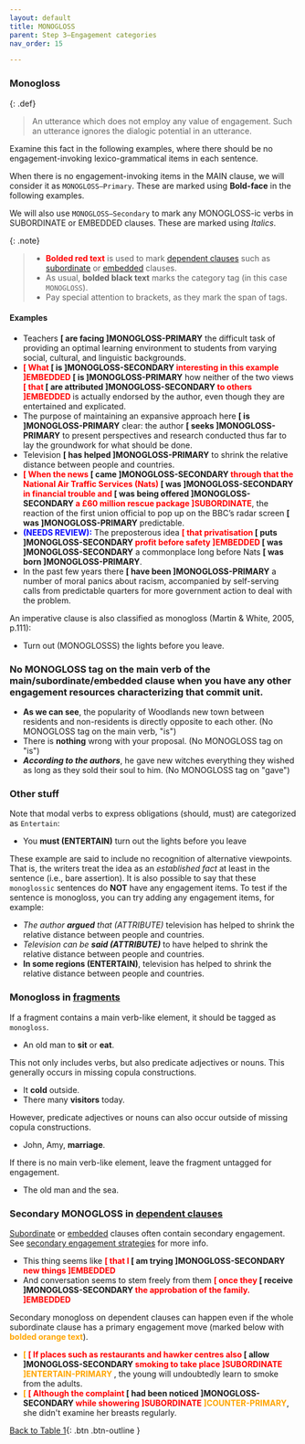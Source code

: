 ```yaml
---
layout: default
title: MONOGLOSS
parent: Step 3–Engagement categories
nav_order: 15

---
```


### Monogloss

{: .def}
>An utterance which does not employ any value of engagement. Such an utterance ignores the dialogic potential in an utterance.

Examine this fact in the following examples, where there should be no engagement-invoking lexico-grammatical items in each sentence.

When there is no engagement-invoking items in the MAIN clause, we will consider it as `MONOGLOSS—Primary`. These are marked using **Bold-face** in the following examples.

We will also use `MONOGLOSS—Secondary` to mark any MONOGLOSS-ic verbs in SUBORDINATE or EMBEDDED clauses. These are marked using *Italics*.

{: .note}
>- **<span style="color:red">Bolded red text</span>** is used to mark [dependent clauses](../1_Basic_grammar.md#grammatical-terminology) such as [subordinate](../1_Clause/SUBORDINATE.md) or [embedded](../1_Clause/EMBEDDED.md) clauses.
> - As usual, **bolded black text** marks the category tag (in this case `MONOGLOSS`). 
> - Pay special attention to brackets, as they mark the span of tags.

#### Examples
- Teachers **[ are facing ]MONOGLOSS-PRIMARY** the difficult task of providing an optimal learning environment to students from varying social, cultural, and linguistic backgrounds.
- <b><span style="color:red"> [ What </span>[ is ]MONOGLOSS-SECONDARY <span style="color:red"> interesting in this example ]EMBEDDED </span>[ is ]MONOGLOSS-PRIMARY</b> how neither of the two views <b><span style="color:red"> [ that </span> [ are attributed ]MONOGLOSS-SECONDARY <span style="color:red"> to others ]EMBEDDED </span> </b> is actually endorsed by the author, even though they are entertained and explicated.
- The purpose of maintaining an expansive approach here **[ is ]MONOGLOSS-PRIMARY** clear: the author **[ seeks ]MONOGLOSS-PRIMARY** to present perspectives and research conducted thus far to lay the groundwork for what should be done.
- Television **[ has helped ]MONOGLOSS-PRIMARY** to shrink the relative distance between people and countries.
- <b><span style="color:red">[ When the news </span> [ came ]MONOGLOSS-SECONDARY <span style="color:red"> through that the National Air Traffic Services (Nats)</span> [ was ]MONOGLOSS-SECONDARY <span style="color:red">in financial trouble and</span> [ was being offered ]MONOGLOSS-SECONDARY <span style="color:red">a £60 million rescue package ]SUBORDINATE</span></b>, the reaction of the first union official to pop up on the BBC’s radar screen **[ was ]MONOGLOSS-PRIMARY** predictable.
- **<span style="color:blue">(NEEDS REVIEW):</span>** The preposterous idea <b><span style="color:red"> [ that privatisation </span> [ puts ]MONOGLOSS-SECONDARY <span style="color:red"> profit before safety ]EMBEDDED </span> [ was ]MONOGLOSS-SECONDARY</b> a commonplace long before Nats **[ was born ]MONOGLOSS-PRIMARY**.
- In the past few years there **[ have been ]MONOGLOSS-PRIMARY** a number of moral panics about racism, accompanied by self-serving calls from predictable quarters for more government action to deal with the problem.

An imperative clause is also classified as monogloss (Martin & White, 2005, p.111):
- Turn out (MONOGLOSSS) the lights before you leave.

### No MONOGLOSS tag on the main verb of the main/subordinate/embedded clause when you have any other engagement resources characterizing that commit unit.

- **As we can see**, the popularity of Woodlands new town between residents and non-residents is directly opposite to each other. (No MONOGLOSS tag on the main verb, "is")
- There is **nothing** wrong with your proposal. (No MONOGLOSS tag on "is")
- _**According to the authors**_, he gave new witches everything they wished as long as they sold their soul to him. (No MONOGLOSS tag on "gave")

### Other stuff

Note that modal verbs to express obligations (should, must) are categorized as `Entertain`:
- You **must (ENTERTAIN)** turn out the lights before you leave

These example are said to include no recognition of alternative viewpoints. That is, the writers treat the idea as an *established fact* at least in the sentence (i.e., bare assertion). It is also possible to say that these `monoglossic` sentences do **NOT** have any engagement items. 
To test if the sentence is monogloss, you can try adding any engagement items, for example:
- _The author **argued** that (ATTRIBUTE)_ television has helped to shrink the relative distance between people and countries.
- _Television can be **said (ATTRIBUTE)**_ to have helped to shrink the relative distance between people and countries.
- **In some regions (ENTERTAIN)**, television has helped to shrink the relative distance between people and countries.

### Monogloss in [fragments](../1_Clause/FRAGMENT.md)
If a fragment contains a main verb-like element, it should be tagged as `monogloss`.
- An old man to **sit** or **eat**.

This not only includes verbs, but also predicate adjectives or nouns. This generally occurs in missing copula constructions.
- It **cold** outside.
- There many **visitors** today.

However, predicate adjectives or nouns can also occur outside of missing copula constructions.
- John, Amy, **marriage**.

If there is no main verb-like element, leave the fragment untagged for engagement.
- The old man and the sea.

### Secondary MONOGLOSS in [dependent clauses](../1_Basic_grammar.md#grammatical-terminology)

[Subordinate](../1_Clause/SUBORDINATE.md) or [embedded](../1_Clause/EMBEDDED.md) clauses often contain secondary engagement. See [secondary engagement strategies](../Step4_primary_secondary.md#secondary-engagement-strategies) for more info.

- This thing seems like **<span style="color:red">[ that I </span>[ am trying ]MONOGLOSS-SECONDARY <span style="color:red">new things ]EMBEDDED</span>**
- And conversation seems to stem freely from them **<span style="color:red">[ once they </span>[ receive ]MONOGLOSS-SECONDARY <span style="color:red">the approbation of the family. ]EMBEDDED</span>**

Secondary monogloss on dependent clauses can happen even if the whole subordinate clause has a primary engagement move (marked below with **<span style="color:orange"> bolded orange text</span>**).

- <b><span style="color:orange"> [</span> <span style="color:red">[ If places such as restaurants and hawker centres also </span>[ allow ]MONOGLOSS-SECONDARY <span style="color:red"> smoking to take place ]SUBORDINATE </span> <span style="color:orange"> ]ENTERTAIN-PRIMARY</span> </b>, the young will undoubtedly learn to smoke from the adults.
- <b><span style="color:orange"> [</span> <span style="color:red">[ Although the complaint </span>[ had been noticed ]MONOGLOSS-SECONDARY <span style="color:red"> while showering ]SUBORDINATE </span> <span style="color:orange"> ]COUNTER-PRIMARY</span></b>, she didn't examine her breasts regularly.

[Back to Table 1](index.md#table-1-categories-of-engagement-moves){: .btn .btn-outline }
